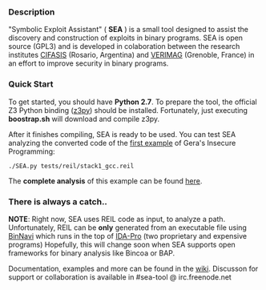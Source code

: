 ### Description

"Symbolic Exploit Assistant" ( **SEA** ) is a small tool designed to assist the discovery and construction of exploits in binary programs. SEA is open source (GPL3) and is developed in colaboration between the research institutes [CIFASIS](http://www.cifasis-conicet.gov.ar/) (Rosario, Argentina) and [VERIMAG](http://www-verimag.imag.fr) (Grenoble, France) in an effort to improve security in binary programs.

### Quick Start

To get started, you should have **Python 2.7**. To prepare the tool, the official Z3 Python binding ([z3py](http://research.microsoft.com/en-us/um/redmond/projects/z3/)) should be installed. Fortunately, just executing **boostrap.sh** will download and compile z3py.

After it finishes compiling, SEA is ready to be used. You can test SEA analyzing the converted code of the [first example](http://community.corest.com/~gera/InsecureProgramming/stack1.html) of Gera's Insecure Programming:

    ./SEA.py tests/reil/stack1_gcc.reil
    
The **complete analysis** of this example can be found [here](https://github.com/neuromancer/SEA/wiki/Warming-up-on-stack---1).

### There is always a catch..

**NOTE**: Right now, SEA uses REIL code as input, to analyze a path. Unfortunately, REIL can be **only** generated from an executable file using [BinNavi](http://www.zynamics.com/binnavi.html) which runs in the top of [IDA-Pro](https://www.hex-rays.com/products/ida/index.shtml) (two proprietary and expensive programs)
Hopefully, this will change soon when SEA supports open frameworks for binary analysis like Bincoa or BAP.

Documentation, examples and more can be found in the [wiki](https://github.com/neuromancer/SEA/wiki). 
Discusson for support or collaboration is available in #sea-tool @ irc.freenode.net
